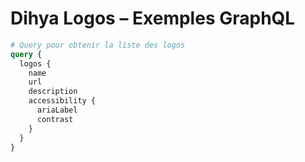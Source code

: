# Dihya Logos – Exemples GraphQL

```graphql
# Query pour obtenir la liste des logos
query {
  logos {
    name
    url
    description
    accessibility {
      ariaLabel
      contrast
    }
  }
}
```
